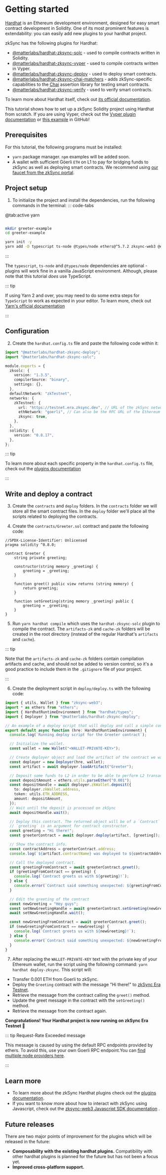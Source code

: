 # Getting started

[Hardhat](https://hardhat.org) is an Ethereum development environment, designed for easy smart contract development in Solidity. One of its most prominent features is extendability: you can easily add new plugins to your hardhat project.

zkSync has the following plugins for Hardhat:

- [@matterlabs/hardhat-zksync-solc](./hardhat-zksync-solc.md) - used to compile contracts written in Solidity.
- [@matterlabs/hardhat-zksync-vyper](./hardhat-zksync-vyper.md) - used to compile contracts written in Vyper.
- [@matterlabs/hardhat-zksync-deploy](./hardhat-zksync-deploy.md) - used to deploy smart contracts.
- [@matterlabs/hardhat-zksync-chai-matchers](./hardhat-zksync-chai-matchers.md) - adds zkSync-specific capabilities to the [Chai](https://www.chaijs.com/) assertion library for testing smart contracts.
- [@matterlabs/hardhat-zksync-verify](./hardhat-zksync-verify.md) - used to verify smart contracts.

To learn more about Hardhat itself, check out [its official documentation](https://hardhat.org/getting-started/).

This tutorial shows how to set up a zkSync Solidity project using Hardhat from scratch.
If you are using Vyper, check out the [Vyper plugin documentation](./hardhat-zksync-vyper.md) or [this example](https://github.com/matter-labs/hardhat-zksync/tree/main/examples/vyper-example) in GitHub!


## Prerequisites

For this tutorial, the following programs must be installed:

- `yarn` package manager. `npm` examples will be added soon.
- A wallet with sufficient Göerli `ETH` on L1 to pay for bridging funds to zkSync as well as deploying smart contracts. We recommend using [our faucet from the zkSync portal](https://portal.zksync.io/faucet).

## Project setup

1. To initialize the project and install the dependencies, run the following commands in the terminal:
::: code-tabs

@tab:active yarn

```bash

mkdir greeter-example
cd greeter-example

yarn init -y
yarn add -D typescript ts-node @types/node ethers@^5.7.2 zksync-web3 @ethersproject/hash @ethersproject/web hardhat @matterlabs/hardhat-zksync-solc @matterlabs/hardhat-zksync-deploy
```
:::


The `typescript`, `ts-node` and `@types/node` dependencies are optional - plugins will work fine in a vanilla JavaScript environment. Although, please note that this tutorial _does_ use TypeScript.

::: tip

If using Yarn 2 and over, you may need to do some extra steps for `TypeScript` to work as expected in your editor. To learn more, check out [Yarn's official documentation](https://yarnpkg.com/getting-started/editor-sdks)

:::

## Configuration

2. Create the `hardhat.config.ts` file and paste the following code within it:

```typescript
import "@matterlabs/hardhat-zksync-deploy";
import "@matterlabs/hardhat-zksync-solc";

module.exports = {
  zksolc: {
    version: "1.3.5",
    compilerSource: "binary",
    settings: {},
  },
  defaultNetwork: "zkTestnet",
  networks: {
    zkTestnet: {
      url: "https://testnet.era.zksync.dev", // URL of the zkSync network RPC
      ethNetwork: "goerli", // Can also be the RPC URL of the Ethereum network (e.g. `https://goerli.infura.io/v3/<API_KEY>`)
      zksync: true,
    },
  },
  solidity: {
    version: "0.8.17",
  },
};
```

::: tip

To learn more about each specific property in the `hardhat.config.ts` file, check out the [plugins documentation](./plugins.md)

:::

## Write and deploy a contract

3. Create the `contracts` and `deploy` folders. In the `contracts` folder we will store all the smart contract files. In the `deploy` folder we'll place all the scripts related to deploying the contracts.

4. Create the `contracts/Greeter.sol` contract and paste the following code:

```solidity
//SPDX-License-Identifier: Unlicensed
pragma solidity ^0.8.0;

contract Greeter {
    string private greeting;

    constructor(string memory _greeting) {
        greeting = _greeting;
    }

    function greet() public view returns (string memory) {
        return greeting;
    }

    function setGreeting(string memory _greeting) public {
        greeting = _greeting;
    }
}
```

5. Run `yarn hardhat compile` which uses the `hardhat-zksync-solc` plugin to compile the contract. The `artifacts-zk` and `cache-zk` folders will be created in the root directory (instead of the regular Hardhat's `artifacts` and `cache`).

::: tip

Note that the `artifacts-zk` and `cache-zk` folders contain compilation artifacts and cache, and should not be added to version control, so it's a good practice to include them in the `.gitignore` file of your project.

:::

6. Create the deployment script in `deploy/deploy.ts` with the following code:

```typescript
import { utils, Wallet } from "zksync-web3";
import * as ethers from "ethers";
import { HardhatRuntimeEnvironment } from "hardhat/types";
import { Deployer } from "@matterlabs/hardhat-zksync-deploy";

// An example of a deploy script that will deploy and call a simple contract.
export default async function (hre: HardhatRuntimeEnvironment) {
  console.log(`Running deploy script for the Greeter contract`);

  // Initialize the wallet.
  const wallet = new Wallet("<WALLET-PRIVATE-KEY>");

  // Create deployer object and load the artifact of the contract we want to deploy.
  const deployer = new Deployer(hre, wallet);
  const artifact = await deployer.loadArtifact("Greeter");

  // Deposit some funds to L2 in order to be able to perform L2 transactions.
  const depositAmount = ethers.utils.parseEther("0.001");
  const depositHandle = await deployer.zkWallet.deposit({
    to: deployer.zkWallet.address,
    token: utils.ETH_ADDRESS,
    amount: depositAmount,
  });
  // Wait until the deposit is processed on zkSync
  await depositHandle.wait();

  // Deploy this contract. The returned object will be of a `Contract` type, similarly to ones in `ethers`.
  // `greeting` is an argument for contract constructor.
  const greeting = "Hi there!";
  const greeterContract = await deployer.deploy(artifact, [greeting]);

  // Show the contract info.
  const contractAddress = greeterContract.address;
  console.log(`${artifact.contractName} was deployed to ${contractAddress}`);

  // Call the deployed contract.
  const greetingFromContract = await greeterContract.greet();
  if (greetingFromContract == greeting) {
    console.log(`Contract greets us with ${greeting}!`);
  } else {
    console.error(`Contract said something unexpected: ${greetingFromContract}`);
  }

  // Edit the greeting of the contract
  const newGreeting = "Hey guys";
  const setNewGreetingHandle = await greeterContract.setGreeting(newGreeting);
  await setNewGreetingHandle.wait();

  const newGreetingFromContract = await greeterContract.greet();
  if (newGreetingFromContract == newGreeting) {
    console.log(`Contract greets us with ${newGreeting}!`);
  } else {
    console.error(`Contract said something unexpected: ${newGreetingFromContract}`);
  }
}
```

7. After replacing the `WALLET-PRIVATE-KEY` text with the private key of your Ethereum wallet, run the script using the following command: `yarn hardhat deploy-zksync`. This script will:

- Transfer 0.001 ETH from Goerli to zkSync.
- Deploy the `Greeting` contract with the message "Hi there!" to [zkSync Era Testnet](../../dev/fundamentals/interacting.md).
- Retrieve the message from the contract calling the `greet()` method.
- Update the greet message in the contract with the `setGreeting()` method.
- Retrieve the message from the contract again.

**Congratulations! Your Hardhat project is now running on zkSync Era Testnet 🎉**

::: tip Request-Rate Exceeded message

This message is caused by using the default RPC endpoints provided by ethers. To avoid this, use your own Goerli RPC endpoint.You can [find multiple node providers here](https://github.com/arddluma/awesome-list-rpc-nodes-providers).

:::

## Learn more

- To learn more about the zkSync Hardhat plugins check out the [plugins documentation](./plugins).
- If you want to know more about how to interact with zkSync using Javascript, check out the [zksync-web3 Javascript SDK documentation](../js) .

## Future releases

There are two major points of improvement for the plugins which will be released in the future:

- **Composability with the existing hardhat plugins.** Compatibility with other hardhat plugins is planned for the future but has not been a focus yet.
- **Improved cross-platform support.**
